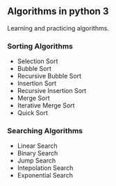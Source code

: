## Algorithms in python 3
Learning and practicing algorithms.



### Sorting Algorithms

* Selection Sort
* Bubble Sort
* Recursive Bubble Sort
* Insertion Sort
* Recursive Insertion Sort
* Merge Sort
* Iterative Merge Sort
* Quick Sort

### Searching Algorithms

* Linear Search
* Binary Search
* Jump Search
* Intepolation Search
* Exponential Search

